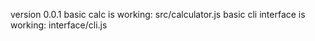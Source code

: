 

version 0.0.1
basic calc is working: src/calculator.js
basic cli interface is working: interface/cli.js


